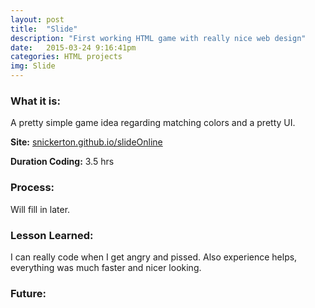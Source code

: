 ```yaml
---
layout: post
title:  "Slide"
description: "First working HTML game with really nice web design"
date:   2015-03-24 9:16:41pm
categories: HTML projects
img: Slide
---
```

<h3><b>What it is:</b></h3>
A pretty simple game idea regarding matching colors and a pretty UI.

<b>Site:</b> [snickerton.github.io/slideOnline][site]

<b>Duration Coding:</b> 3.5 hrs

<h3><b>Process:</b></h3>
Will fill in later.

<h3><b>Lesson Learned:</b></h3>
I can really code when I get angry and pissed. Also experience helps, everything was much faster and nicer looking.

<h3><b>Future:</b></h3>

[site]:    http://snickerton.github.io/slideOnline/
